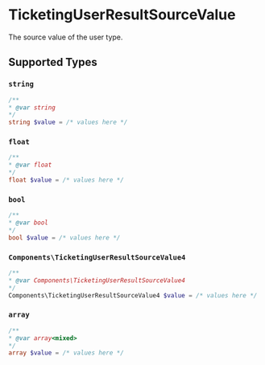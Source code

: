 # TicketingUserResultSourceValue

The source value of the user type.


## Supported Types

### `string`

```php
/**
* @var string
*/
string $value = /* values here */
```

### `float`

```php
/**
* @var float
*/
float $value = /* values here */
```

### `bool`

```php
/**
* @var bool
*/
bool $value = /* values here */
```

### `Components\TicketingUserResultSourceValue4`

```php
/**
* @var Components\TicketingUserResultSourceValue4
*/
Components\TicketingUserResultSourceValue4 $value = /* values here */
```

### `array`

```php
/**
* @var array<mixed>
*/
array $value = /* values here */
```

